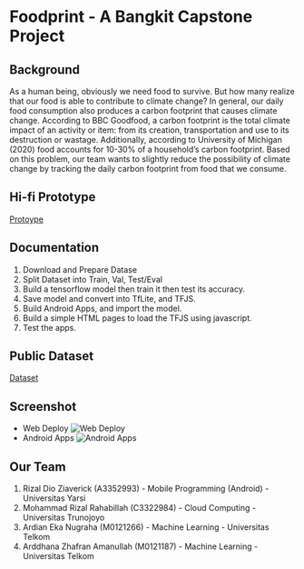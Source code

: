 # Foodprint - A Bangkit Capstone Project

## Background
As a human being, obviously we need food to survive. But how many realize that our food is able to contribute to climate change? In general, our daily food consumption also produces a carbon footprint that causes climate change. According to BBC Goodfood, a carbon footprint is the total climate impact of an activity or item: from its creation, transportation and use to its destruction or wastage. Additionally, according to University of Michigan (2020) food accounts for 10-30% of a household’s carbon footprint. Based on this problem, our team wants to slightly reduce the possibility of climate change by tracking the daily carbon footprint from food that we consume. 

## Hi-fi Prototype
[Protoype](https://www.figma.com/proto/LoHe8j4BOjVzubB6A1779I/foodprint?node-id=1%3A4&scaling=scale-down&page-id=0%3A1)

## Documentation
1. Download and Prepare Datase
2. Split Dataset into Train, Val, Test/Eval
3. Build a tensorflow model then train it then test its accuracy.
4. Save model and convert into TfLite, and TFJS.
5. Build Android Apps, and import the model.
6. Build a simple HTML pages to load the TFJS using javascript.
7. Test the apps.

## Public Dataset
[Dataset](https://drive.google.com/drive/folders/1kjfC8MASUa1OQMWiDm93OjKmaMTWCA4V?usp=sharing)

## Screenshot
* Web Deploy
![Web Deploy](https://drive.google.com/uc?id=1_pNvIExjoJESQIc_FBEaoOK7ae_qu5Co "Web Deploy")
* Android Apps
![Android Apps](https://drive.google.com/uc?id=1LRhUbHTWf0WWGBW5VbtEb1gsGl6xUfE6 "Android Apps")

## Our Team
1. Rizal Dio Ziaverick (A3352993) - Mobile Programming (Android) - Universitas Yarsi
2. Mohammad Rizal Rahabillah (C3322984) - Cloud Computing - Universitas Trunojoyo
3. Ardian Eka Nugraha (M0121266) - Machine Learning - Universitas Telkom
4. Arddhana Zhafran Amanullah (M0121187) - Machine Learning - Universitas Telkom
